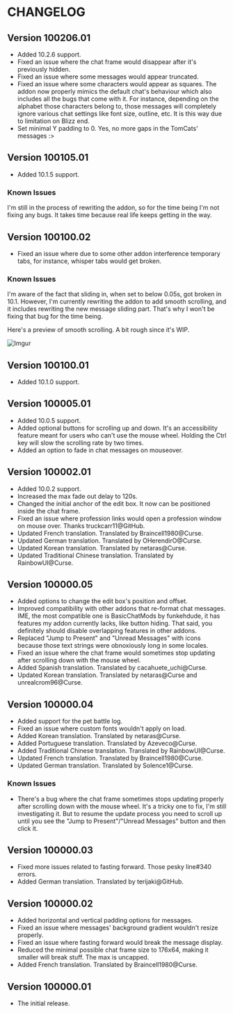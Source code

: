 # CHANGELOG

## Version 100206.01

- Added 10.2.6 support.
- Fixed an issue where the chat frame would disappear after it's previously hidden.
- Fixed an issue where some messages would appear truncated.
- Fixed an issue where some characters would appear as squares. The addon now properly mimics the default chat's
  behaviour which also includes all the bugs that come with it. For instance, depending on the alphabet those characters
  belong to, those messages will completely ignore various chat settings like font size, outline, etc. It is this way 
  due to limitation on Blizz end.
- Set minimal Y padding to 0. Yes, no more gaps in the TomCats' messages :>

## Version 100105.01

- Added 10.1.5 support.

### Known Issues

I'm still in the process of rewriting the addon, so for the time being I'm not fixing any bugs. It takes time because
real life keeps getting in the way.

## Version 100100.02

- Fixed an issue where due to some other addon interference temporary tabs, for instance, whisper tabs would get broken.

### Known Issues

I'm aware of the fact that sliding in, when set to below 0.05s, got broken in 10.1. However, I'm currently rewriting the
addon to add smooth scrolling, and it includes rewriting the new message sliding part. That's why I won't be fixing
that bug for the time being.

Here's a preview of smooth scrolling. A bit rough since it's WIP.

![Imgur](https://i.imgur.com/vNNBczC.gif)

## Version 100100.01

- Added 10.1.0 support.

## Version 100005.01

- Added 10.0.5 support.
- Added optional buttons for scrolling up and down. It's an accessibility feature meant for users
  who can't use the mouse wheel. Holding the Ctrl key will slow the scrolling rate by two times.
- Added an option to fade in chat messages on mouseover.

## Version 100002.01

- Added 10.0.2 support.
- Increased the max fade out delay to 120s.
- Changed the initial anchor of the edit box. It now can be positioned inside the chat frame.
- Fixed an issue where profession links would open a profession window on mouse over. Thanks
  truckcarr11@GitHub.
- Updated French translation. Translated by Braincell1980@Curse.
- Updated German translation. Translated by OHerendirO@Curse.
- Updated Korean translation. Translated by netaras@Curse.
- Updated Traditional Chinese translation. Translated by RainbowUI@Curse.

## Version 100000.05

- Added options to change the edit box's position and offset.
- Improved compatibility with other addons that re-format chat messages. IME, the most compatible
  one is BasicChatMods by funkehdude, it has features my addon currently lacks, like button hiding.
  That said, you definitely should disable overlapping features in other addons.
- Replaced "Jump to Present" and "Unread Messages" with icons because those text strings were
  obnoxiously long in some locales.
- Fixed an issue where the chat frame would sometimes stop updating after scrolling down with the
  mouse wheel.
- Added Spanish translation. Translated by cacahuete_uchi@Curse.
- Updated Korean translation. Translated by netaras@Curse and unrealcrom96@Curse.

## Version 100000.04

- Added support for the pet battle log.
- Fixed an issue where custom fonts wouldn't apply on load. 
- Added Korean translation. Translated by netaras@Curse.
- Added Portuguese translation. Translated by Azeveco@Curse.
- Added Traditional Chinese translation. Translated by RainbowUI@Curse.
- Updated French translation. Translated by Braincell1980@Curse.
- Updated German translation. Translated by Solence1@Curse.

### Known Issues

- There's a bug where the chat frame sometimes stops updating properly after scrolling down with
  the mouse wheel. It's a tricky one to fix, I'm still investigating it. But to resume the update
  process you need to scroll up until you see the "Jump to Present"/"Unread Messages" button and
  then click it.

## Version 100000.03

- Fixed more issues related to fasting forward. Those pesky line#340 errors.
- Added German translation. Translated by terijaki@GitHub.

## Version 100000.02

- Added horizontal and vertical padding options for messages.
- Fixed an issue where messages' background gradient wouldn't resize properly.
- Fixed an issue where fasting forward would break the message display.
- Reduced the minimal possible chat frame size to 176x64, making it smaller will break stuff.
  The max is uncapped.
- Added French translation. Translated by Braincell1980@Curse.

## Version 100000.01

- The initial release.
